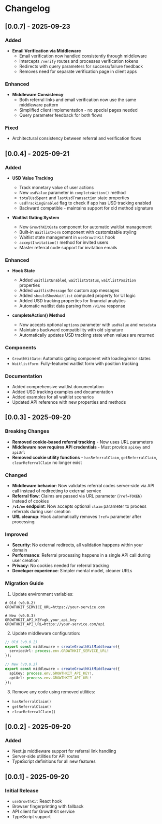 # Changelog

## [0.0.7] - 2025-09-23

### Added
- **Email Verification via Middleware**
  - Email verification now handled consistently through middleware
  - Intercepts `/verify` routes and processes verification tokens
  - Redirects with query parameters for success/failure feedback
  - Removes need for separate verification page in client apps

### Enhanced
- **Middleware Consistency**
  - Both referral links and email verification now use the same middleware pattern
  - Simplified client implementation - no special pages needed
  - Query parameter feedback for both flows

### Fixed
- Architectural consistency between referral and verification flows

## [0.0.4] - 2025-09-21

### Added
- **USD Value Tracking**
  - Track monetary value of user actions
  - New `usdValue` parameter in `completeAction()` method
  - `totalUsdSpent` and `lastUsdTransaction` state properties
  - `usdTrackingEnabled` flag to check if app has USD tracking enabled
  - Backward compatible - maintains support for old method signature

- **Waitlist Gating System**
  - New `GrowthKitGate` component for automatic waitlist management
  - Built-in `WaitlistForm` component with customizable styling
  - Waitlist state management in `useGrowthKit` hook
  - `acceptInvitation()` method for invited users
  - Master referral code support for invitation emails

### Enhanced
- **Hook State**
  - Added `waitlistEnabled`, `waitlistStatus`, `waitlistPosition` properties
  - Added `waitlistMessage` for custom app messages
  - Added `shouldShowWaitlist` computed property for UI logic
  - Added USD tracking properties for financial analytics
  - Automatic waitlist data parsing from `/v1/me` response

- **completeAction() Method**
  - Now accepts optional `options` parameter with `usdValue` and `metadata`
  - Maintains backward compatibility with old signature
  - Automatically updates USD tracking state when values are returned

### Components
- `GrowthKitGate`: Automatic gating component with loading/error states
- `WaitlistForm`: Fully-featured waitlist form with position tracking

### Documentation
- Added comprehensive waitlist documentation
- Added USD tracking examples and documentation
- Added examples for all waitlist scenarios
- Updated API reference with new properties and methods

## [0.0.3] - 2025-09-20

### Breaking Changes
- **Removed cookie-based referral tracking** - Now uses URL parameters
- **Middleware now requires API credentials** - Must provide `apiKey` and `apiUrl`
- **Removed cookie utility functions** - `hasReferralClaim`, `getReferralClaim`, `clearReferralClaim` no longer exist

### Changed
- **Middleware behavior**: Now validates referral codes server-side via API call instead of redirecting to external service
- **Referral flow**: Claims are passed via URL parameter (`?ref=TOKEN`) instead of cookies
- **`/v1/me` endpoint**: Now accepts optional `claim` parameter to process referrals during user creation
- **URL cleanup**: Hook automatically removes `?ref=` parameter after processing

### Improved
- **Security**: No external redirects, all validation happens within your domain
- **Performance**: Referral processing happens in a single API call during user creation
- **Privacy**: No cookies needed for referral tracking
- **Developer experience**: Simpler mental model, cleaner URLs

### Migration Guide

1. Update environment variables:
```env
# Old (v0.0.2)
GROWTHKIT_SERVICE_URL=https://your-service.com

# New (v0.0.3)
GROWTHKIT_API_KEY=gk_your_api_key
GROWTHKIT_API_URL=https://your-service.com/api
```

2. Update middleware configuration:
```ts
// Old (v0.0.2)
export const middleware = createGrowthKitMiddleware({
  serviceUrl: process.env.GROWTHKIT_SERVICE_URL!
});

// New (v0.0.3)
export const middleware = createGrowthKitMiddleware({
  apiKey: process.env.GROWTHKIT_API_KEY!,
  apiUrl: process.env.GROWTHKIT_API_URL!
});
```

3. Remove any code using removed utilities:
- `hasReferralClaim()`
- `getReferralClaim()`
- `clearReferralClaim()`

## [0.0.2] - 2025-09-20

### Added
- Next.js middleware support for referral link handling
- Server-side utilities for API routes
- TypeScript definitions for all new features

## [0.0.1] - 2025-09-20

### Initial Release
- `useGrowthKit` React hook
- Browser fingerprinting with fallback
- API client for GrowthKit service
- TypeScript support

